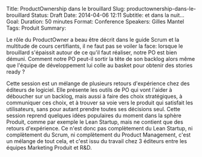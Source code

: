 Title: ProductOwnership dans le brouillard
Slug: productownership-dans-le-brouillard
Status: Draft
Date: 2014-04-06 12:11
Subtitle: et dans la nuit...
Goal: 
Duration: 50 minutes
Format: Conference
Speakers: Gilles Mantel
Tags: Produit
Summary: 


Le rôle du ProductOwner a beau être décrit dans le guide Scrum et la multitude de cours certifiants, il ne faut pas se voiler la face: lorsque le brouillard s'épaissit autour de ce qu'il faut réaliser, notre PO est bien démuni. Comment notre PO peut-il sortir la tête de son backlog alors même que l'équipe de développement lui colle au basket pour obtenir des stories ready ?

Cette session est un mélange de plusieurs retours d'expérience chez des éditeurs de logiciel. Elle présente les outils de PO qui vont l'aider à déboucher sur un backlog, mais aussi à faire des choix stratégiques, à communiquer ces choix, et à trouver sa voie vers le produit qui satisfait les utilisateurs, sans pour autant prendre toutes ses décisions seul. Cette session reprend quelques idées populaires du moment dans la sphère Produit, comme par exemple le Lean Startup, mais ne contient que des retours d'expérience. Ce n'est donc pas complètement du Lean Startup, ni complètement du Scrum, ni complètement du Product Management, c'est un mélange de tout cela, et c'est issu du travail chez 3 éditeurs entre les équipes Marketing Produit et R&D.
